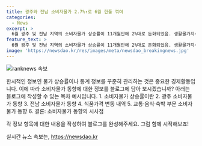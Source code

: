 ```yaml
---
title: 광주와 전남 소비자물가 2.7%↑로 6월 한풀 꺾여
categories:
  - News
excerpt: >
  6월 광주 및 전남 지역의 소비자물가 상승률이 11개월만에 2%대로 둔화되었음. 생활물가지수와 신선식품지수 상승폭이 감소하고, 일부 식품가격은 하락했으나 과실류는 상승함. 교통 및 음식·숙박 부문에서도 평균 소비자물가를 웃돌았음. 특히 과실류와 음식·숙박부문의 일부 상품 및 서비스에서 상승세를 보였음.
feature_text: >
  6월 광주 및 전남 지역의 소비자물가 상승률이 11개월만에 2%대로 둔화되었음. 생활물가지수와 신선식품지수 상승폭이 감소하고, 일부 식품가격은 하락했으나 과실류는 상승함. 교통 및 음식·숙박 부문에서도 평균 소비자물가를 웃돌았음. 특히 과실류와 음식·숙박부문의 일부 상품 및 서비스에서 상승세를 보였음.
image: 'https://newsdao.kr/res/images/meta/newsdao_breakingnews.jpg'
---
```


<p><img src="https://newsdao.kr/res/images/meta/newsdao_breakingnews.jpg" alt="ranknews 속보" /></p>

<p>한시적인 정보인 물가 상승률이나 통계 정보를 꾸준히 관리하는 것은 중요한 경제활동입니다. 이에 따라 소비자물가 동향에 대한 정보를 블로그에 담아 보시겠습니까? 아래는 블로그에 작성할 수 있는 목차 예시입니다.
1. 소비자물가 상승률이란
2. 광주 소비자물가 동향
3. 전남 소비자물가 동향
4. 식품가격 변동 내역
5. 교통·음식·숙박 부문 소비자물가 동향
6. 결론: 소비자물가 동향의 시사점</p>

<p>각 정보 항목에 대한 내용을 작성하여 블로그를 완성해주세요. 그럼 함께 시작해보죠!</p>
실시간 뉴스 속보는, <a href="https://newsdao.kr" rel="dofollow">https://newsdao.kr</a>


